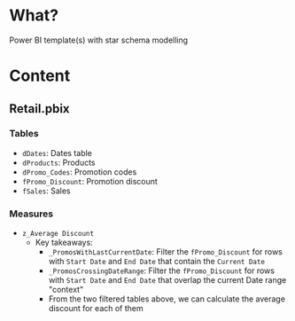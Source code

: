 # What?
Power BI template(s) with star schema modelling

# Content
## Retail.pbix
### Tables
- `dDates`: Dates table
- `dProducts`: Products
- `dPromo_Codes`: Promotion codes
- `fPromo_Discount`: Promotion discount
- `fSales`: Sales
### Measures
- `z_Average Discount`
    - Key takeaways:
        - `_PromosWithLastCurrentDate`: Filter the `fPromo_Discount` for rows with `Start Date` and `End Date` that contain the `Current Date`
        - `_PromosCrossingDateRange`: Filter the `fPromo_Discount` for rows with `Start Date` and `End Date` that overlap the current Date range "context"
        - From the two filtered tables above, we can calculate the average discount for each of them